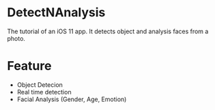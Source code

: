 # DetectNAnalysis
The tutorial of an iOS 11 app. It detects object and analysis faces from a photo. 

# Feature
- Object Detecion
- Real time detection
- Facial Analysis (Gender, Age, Emotion)

